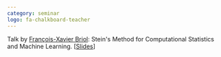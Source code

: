 ```yaml
---
category: seminar
logo: fa-chalkboard-teacher
---
```


Talk by [François-Xavier Briol](https://fxbriol.github.io/): Stein's Method for Computational Statistics and Machine Learning. [[Slides](https://fxbriol.github.io/pdfs/fxbriol_RIKEN_sept2020.pdf)]





